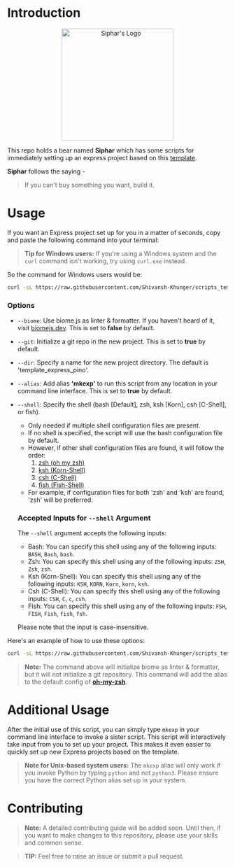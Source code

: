 # Introduction

<p align="center">
    <img src="https://i.ibb.co/yF2WrSt/Designer-6.png" alt="Siphar's Logo" width="256"/>
</p>

This repo holds a bear named **Siphar** which has some scripts for immediately setting up an express project based on this [template](https://github.com/Shivansh-Khunger/template_express_pino).

**Siphar** follows the saying -

> If you can't buy something you want, build it.

# Usage

If you want an Express project set up for you in a matter of seconds, copy and paste the following command into your terminal:

> **Tip for Windows users:** If you're using a Windows system and the `curl` command isn't working, try using `curl.exe` instead.

So the command for Windows users would be:

```bash
curl -sL https://raw.githubusercontent.com/Shivansh-Khunger/scripts_template_express_pino/main/with_args.py | python - --dir 'name of the directory'
```

### Options

- `--biome`: Use biome.js as linter & formatter. If you haven't heard of it, visit [biomejs.dev](https://biomejs.dev/). This is set to **false** by default.
- `--git`: Initialize a git repo in the new project. This is set to **true** by default.
- `--dir`: Specify a name for the new project directory. The default is 'template_express_pino'.
- `--alias`: Add alias **'mkexp'** to run this script from any location in your command line interface. This is set to **true** by default.
- `--shell`: Specify the shell (bash [Default], zsh, ksh [Korn], csh [C-Shell], or fish).

  - Only needed if multiple shell configuration files are present.
  - If no shell is specified, the script will use the bash configuration file by default.
  - However, if other shell configuration files are found, it will follow the order:
    1. [zsh (oh my zsh)](https://ohmyz.sh/)
    2. [ksh (Korn-Shell)](http://kornshell.com/)
    3. [csh (C-Shell)](https://codedocs.org/what-is/c-shell)
    4. [fish (Fish-Shell)](https://fishshell.com/)
  - For example, if configuration files for both 'zsh' and 'ksh' are found, 'zsh' will be preferred.

  ### Accepted Inputs for `--shell` Argument

  The `--shell` argument accepts the following inputs:

  - Bash: You can specify this shell using any of the following inputs: `BASH`, `Bash`, `bash`.
  - Zsh: You can specify this shell using any of the following inputs: `ZSH`, `Zsh`, `zsh`.
  - Ksh (Korn-Shell): You can specify this shell using any of the following inputs: `KSH`, `KORN`, `Korn`, `korn`, `ksh`.
  - Csh (C-Shell): You can specify this shell using any of the following inputs: `CSH`, `C`, `c`, `csh`.
  - Fish: You can specify this shell using any of the following inputs: `FSH`, `FISH`, `Fish`, `fish`, `fsh`.

  Please note that the input is case-insensitive.

Here's an example of how to use these options:

```bash
curl -sL https://raw.githubusercontent.com/Shivansh-Khunger/scripts_template_express_pino/main/with_args.py | python - --dir 'my_project' --biome --git --shell 'zsh'
````

> **Note:** The command above will initialize biome as linter & formatter, but it will not initialize a git repository. This command will add the alias to the default config of [**oh-my-zsh**](https://ohmyz.sh/).

# Additional Usage

After the initial use of this script, you can simply type `mkexp` in your command line interface to invoke a sister script. This script will interactively take input from you to set up your project. This makes it even easier to quickly set up new Express projects based on the template.

> **Note for Unix-based system users:** The `mkexp` alias will only work if you invoke Python by typing `python` and not `python3`. Please ensure you have the correct Python alias set up in your system.

# Contributing

> **Note:** A detailed contributing guide will be added soon. Until then, if you want to make changes to this repository, please use your skills and common sense.

> **TIP:** Feel free to raise an issue or submit a pull request.
